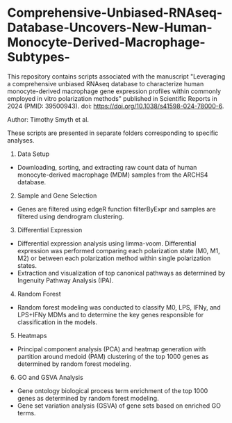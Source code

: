 # Comprehensive-Unbiased-RNAseq-Database-Uncovers-New-Human-Monocyte-Derived-Macrophage-Subtypes-

This repository contains scripts associated with the manuscript "Leveraging a comprehensive unbiased RNAseq database to characterize human monocyte-derived macrophage gene expression profiles within commonly employed in vitro polarization methods" published in Scientific Reports in 2024 (PMID: 39500943). doi: https://doi.org/10.1038/s41598-024-78000-6.

Author: Timothy Smyth et al.

These scripts are presented in separate folders corresponding to specific analyses.

1. Data Setup
  - Downloading, sorting, and extracting raw count data of human monocyte-derived macrophage (MDM) samples from the ARCHS4 database.
2. Sample and Gene Selection
  - Genes are filtered using edgeR function filterByExpr and samples are filtered using dendrogram clustering.
3. Differential Expression
  - Differential expression analysis using limma-voom. Differential expression was performed comparing each polarization state (M0, M1, M2) or between each polarization method within single polarization states. 
  - Extraction and visualization of top canonical pathways as determined by Ingenuity Pathway Analysis (IPA).
4. Random Forest
  - Random forest modeling was conducted to classify M0, LPS, IFNy, and LPS+IFNy MDMs and to determine the key genes responsible for classification in the models.
5. Heatmaps
  - Principal component analysis (PCA) and heatmap generation with partition around medoid (PAM) clustering of the top 1000 genes as determined by random forest modeling.
6. GO and GSVA Analysis
  - Gene ontology biological process term enrichment of the top 1000 genes as determined by random forest modeling.
  - Gene set variation analysis (GSVA) of gene sets based on enriched GO terms.
